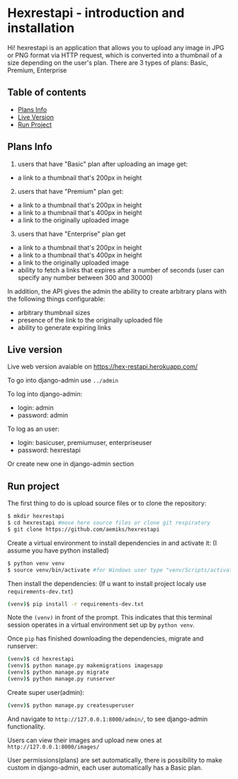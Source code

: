 # Hexrestapi - introduction and installation 

Hi! 
hexrestapi is an application that allows you to upload any image in JPG or PNG format via HTTP request, which is converted into a thumbnail of a size depending on the user's plan. There are 3 types of plans: Basic, Premium, Enterprise 

## Table of contents
* [Plans Info](#plans-info)
* [Live Version](#live-version)
* [Run Project](#run-project)

## Plans Info

1. users that have "Basic" plan after uploading an image get: 
- a link to a thumbnail that's 200px in height

2. users that have "Premium" plan get:
- a link to a thumbnail that's 200px in height
- a link to a thumbnail that's 400px in height
- a link to the originally uploaded image

3. users that have "Enterprise" plan get
- a link to a thumbnail that's 200px in height
- a link to a thumbnail that's 400px in height
- a link to the originally uploaded image
- ability to fetch a links that expires after a number of seconds (user can specify any number between 300 and 30000)


In addition, the API gives the admin the ability to create arbitrary plans with the following things configurable:
- arbitrary thumbnail sizes
- presence of the link to the originally uploaded file
- ability to generate expiring links

## Live version

Live web version avaiable on https://hex-restapi.herokuapp.com/

To go into django-admin use `../admin`

To log into django-admin:
* login: admin
* password: admin

To log as an user:
* login: basicuser, premiumuser, enterpriseuser
* password: hexrestapi

Or create new one in django-admin section

## Run project

The first thing to do is upload source files or to clone the repository:

```sh
$ mkdir hexrestapi
$ cd hexrestapi #move here source files or clone git respiratory
$ git clone https://github.com/aemiks/hexrestapi
```

Create a virtual environment to install dependencies in and activate it:
(I assume you have python installed)

```sh
$ python venv venv
$ source venv/bin/activate #for Windows user type "venv/Scripts/activate
```

Then install the dependencies:
(If u want to install project localy use `requirements-dev.txt`)

```sh
(venv)$ pip install -r requirements-dev.txt
```
Note the `(venv)` in front of the prompt. This indicates that this terminal
session operates in a virtual environment set up by `python venv`.

Once `pip` has finished downloading the dependencies, migrate and runserver:
```sh
(venv)$ cd hexrestapi
(venv)$ python manage.py makemigrations imagesapp
(venv)$ python manage.py migrate
(venv)$ python manage.py runserver
```
Create super user(admin):
```sh
(venv)$ python manage.py createsuperuser
```

And navigate to `http://127.0.0.1:8000/admin/`, to see django-admin functionality.

Users can view their images and upload new ones at `http://127.0.0.1:8000/images/`

User permissions(plans) are set automatically, there is possibility to make custom in django-admin, each user automatically has a Basic plan.
